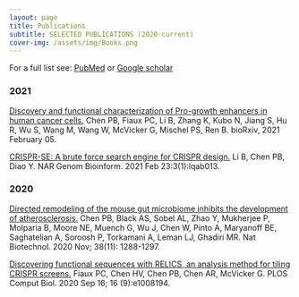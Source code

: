 ```yaml
---
layout: page
title: Publications
subtitle: SELECTED PUBLICATIONS (2020-current)
cover-img: /assets/img/Books.png
---
```


For a full list see: [PubMed](https://pubmed.ncbi.nlm.nih.gov/?term=%22Chen+Poshen+B%22%5BAuthor%5D) or [Google scholar](https://scholar.google.com/citations?hl=en&tzom=420&user=SI56lVsAAAAJ)


### 2021
 
[Discovery and functional characterization of Pro-growth enhancers in human cancer cells.](https://www.biorxiv.org/content/10.1101/2021.02.04.429675v1)
Chen PB, Fiaux PC, Li B, Zhang K, Kubo N, Jiang S, Hu R, Wu S, Wang M, Wang W, McVicker G, Mischel PS, Ren B.
bioRxiv, 2021 February 05.
 
[CRISPR-SE: A brute force search engine for CRISPR design.](https://academic.oup.com/nargab/article/3/1/lqab013/6148838)
Li B, Chen PB, Diao Y.
NAR Genom Bioinform. 2021 Feb 23:3(1):lqab013.

### 2020
 
[Directed remodeling of the mouse gut microbiome inhibits the development of atherosclerosis.](https://www.nature.com/articles/s41587-020-0549-5)
Chen PB, Black AS, Sobel AL, Zhao Y, Mukherjee P, Molparia B, Moore NE, Muench G, Wu J, Chen W, Pinto A, Maryanoff BE, Saghatelian A, Soroosh P, Torkamani A, Leman LJ, Ghadiri MR.
Nat Biotechnol. 2020 Nov; 38(11): 1288-1297.
 
[Discovering functional sequences with RELICS, an analysis method for tiling CRISPR screens.](https://journals.plos.org/ploscompbiol/article?id=10.1371/journal.pcbi.1008194)
Fiaux PC, Chen HV, Chen PB, Chen AR, McVicker G.
PLOS Comput Biol. 2020 Sep 16; 16 (9):e1008194.




